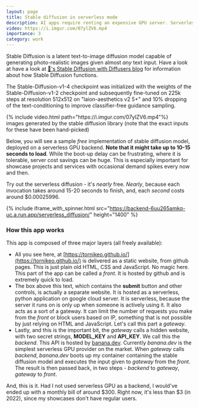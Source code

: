 ```yaml
---
layout: page
title: Stable diffusion in serverless mode
description: AI apps require renting an expensive GPU server. Serverless GPUs can provide a cheap alternative!
video: https://i.imgur.com/07ylZV6.mp4
importance: 3
category: work
---
```

Stable Diffusion is a latent text-to-image diffusion model capable of generating photo-realistic images given almost *any* text input. Have a look at have a look at [🤗's Stable Diffusion with Diffusers blog](https://huggingface.co/blog/stable_diffusion) for information about how Stable Diffusion functions.

The Stable-Diffusion-v1-4 checkpoint was initialized with the weights of the Stable-Diffusion-v1-2 checkpoint and subsequently fine-tuned on 225k steps at resolution 512x512 on "laion-aesthetics v2 5+" and 10% dropping of the text-conditioning to improve classifier-free guidance sampling.

<div class="row" style="justify-content:center;">
    <div class="col" >
        {% include video.html path="https://i.imgur.com/07ylZV6.mp4"%}
    </div>
</div>
<div class="caption" >
    images generated by the stable diffusion library (note that the exact inputs for these have been hand-picked)
</div>


Below, you will see a sample *free* implementation of stable diffusion model, deployed on a serverless GPU backend. **Note that it might take up to 10-15 seconds to load**. While the boot-up delay can be frustrating, where it is tolerable, server cost savings can be huge. This is especially important for showcase projects and services with occasional demand spikes every now and then. 

Try out the serverless diffusion - it's *nearly* free. *Nearly*, because each invocation takes around 15-20 seconds to finish, and, each *second* costs around $0.00025996. 

{% include iframe_with_spinner.html src="https://backend-6uu265amkq-uc.a.run.app/serverless_diffusion/" height="1400" %}

### How this app works

This app is composed of three major layers (all freely available): 
- All you see here, at [https://tornikeo.github.io/](https://tornikeo.github.io/) is delivered as a static website, from github pages. This is just plain old HTML, CSS and JavaScript. No magic here. This part of the app can be called a *front*. It is hosted by github and is extremely quick to load. 
- The box above this text, which contains the **submit** button and other controls, is actually a separate website. It is hosted as a serverless, python application on google cloud server. It is serverless, because the server it runs on is only up when someone is actively using it. It also acts as a sort of a gateway. It can limit the number of requests you make from the *front* or block users based on IP, something that is not possible by just relying on HTML and JavaScript. Let's call this part a *gateway*.
- Lastly, and this is the important bit, the *gateway* calls a hidden website, with two secret strings, **MODEL_KEY** and **API_KEY**. We call this the *backend*. This API is hosted by [banana.dev](https://www.banana.dev/). Currently *banana.dev* is the simplest serverless GPU provider on the market. When *gateway* calls *backend*, *banana.dev* boots up my container containing the stable diffusion model and executes the input given to *gateway* from the *front*. The result is then passed back, in two steps - *backend* to *gateway*, *gateway* to *front*.

And, this is it. Had I not used serverless GPU as a backend, I would've ended up with a monthly bill of around $300. Right now, it's less than $3 (in 2022), since my showcases don't have regular users. 

